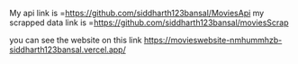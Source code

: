 My api link is =https://github.com/siddharth123bansal/MoviesApi
my scrapped data link is =https://github.com/siddharth123bansal/moviesScrap

you can see the website on this link https://movieswebsite-nmhummhzb-siddharth123bansal.vercel.app/
